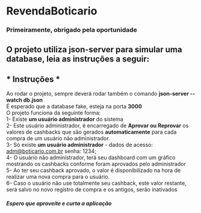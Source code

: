 # RevendaBoticario

### Primeiramente, obrigado pela oportunidade

## O projeto utiliza json-server para simular uma database, leia as instruções a seguir:  

## * Instruções *
  Ao rodar o projeto, sempre deverá rodar também o comando **json-server --watch db.json**  
  É esperado que a database fake, esteja na porta **3000**  
O projeto funciona da seguinte forma:  
 1- Existe **um usuário administrador** do sistema  
 2- Este usuário administrador, é encarregado de **Aprovar ou Reprovar** os valores de cashbacks que são gerados **automaticamente** para cada compra de um usuário não administrador.  
 3- Só existe **um usuário administrador** - dados de acesso: adm@boticario.com.br senha: 1234;  
 4- O usuário não administrador, terá seu dashboard com um gráfico mostrando os cashbacks conforme foram aprovados pelo administrador  
 5- Ao ter seu cashback aprovado, o valor é disponibilizado na hora de realizar uma nova compra para o usuário.  
 6- Caso o usuário não use totalmente seu cashback, este valor restante, será salvo no novo registro de compra e os antigos, serão inativados  

##### Espero que aproveite e curta a aplicação
